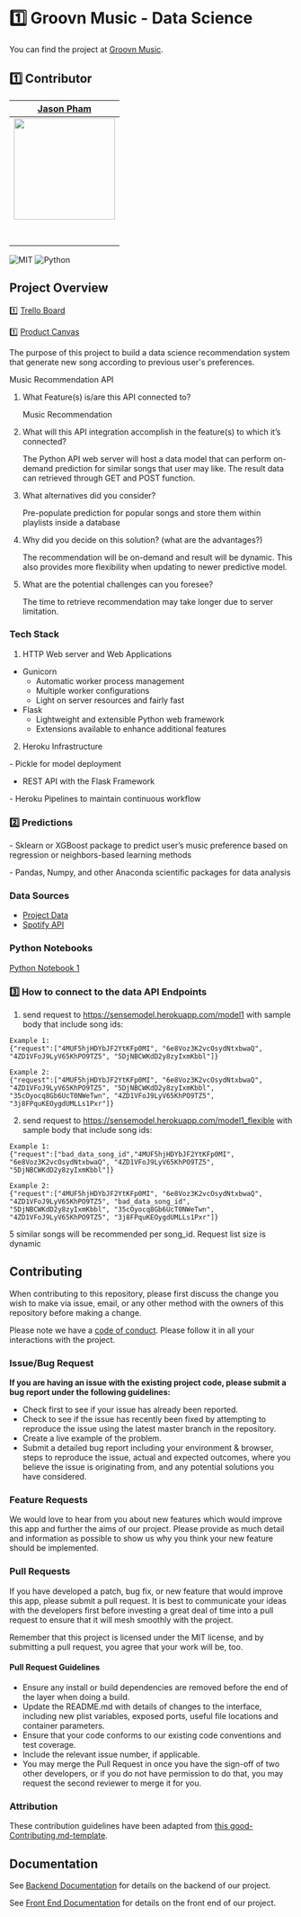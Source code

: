# 1️⃣ Groovn Music - Data Science

You can find the project at [Groovn Music](https://github.com/Lambda-School-Labs/groovn-music-ds).

## 1️⃣ Contributor

|                                       [Jason Pham ](https://github.com/extrajp2014)                                        |
| :-----------------------------------------------------------------------------------------------------------: | 
|                      [<img src="https://avatars0.githubusercontent.com/u/36387815?s=460&v=4" width = "180" />](https://github.com/)|
|            [<img src="https://github.com/favicon.ico" width="15"> ](https://github.com/extrajp2014)             |
| [ <img src="https://static.licdn.com/sc/h/al2o9zrvru7aqj8e1x2rzsrca" width="15"> ](https://www.linkedin.com/) |

![MIT](https://img.shields.io/packagist/l/doctrine/orm.svg)
![Python](https://img.shields.io/badge/python-v3.7-blue)

## Project Overview

1️⃣ [Trello Board](https://trello.com/b/wRlpwQHc/groovn-music)

1️⃣ [Product Canvas](https://www.notion.so/fa46a4ff908642fa9c7011e5c1342f6f?v=4dfdf951ee6845c0be6a536d4fb124e7)

The purpose of this project to build a data science recommendation system that generate new song according to previous user's preferences.

Music Recommendation API

1. What Feature(s) is/are this API connected to?

    Music Recommendation

2. What will this API integration accomplish in the feature(s) to which it’s connected?

    The Python API web server will host a data model that can perform on-demand prediction for similar songs that user may like. The result data can retrieved through GET and POST function.

3. What alternatives did you consider?

    Pre-populate prediction for popular songs and store them within playlists inside a database

4. Why did you decide on this solution? (what are the advantages?)

    The recommendation will be on-demand and result will be dynamic. This also provides more flexibility when updating to newer predictive model.

5. What are the potential challenges can you foresee?

    The time to retrieve recommendation may take longer due to server limitation.

### Tech Stack

1. HTTP Web server and Web Applications

- Gunicorn
    - Automatic worker process management
    - Multiple worker configurations
    - Light on server resources and fairly fast
- Flask
    - Lightweight and extensible Python web framework
    - Extensions available to enhance additional features

2. Heroku Infrastructure

- Pickle for model deployment

- REST API with the Flask Framework

- Heroku Pipelines to maintain continuous workflow

### 2️⃣ Predictions

- Sklearn or XGBoost package to predict user’s music preference based on regression or neighbors-based learning methods

- Pandas, Numpy, and other Anaconda scientific packages for data analysis

### Data Sources

-   [Project Data](https://github.com/Lambda-School-Labs/groovn-music-ds/tree/master/data)
-   [Spotify API](https://developer.spotify.com/documentation/web-api/reference/)


### Python Notebooks

[Python Notebook 1](./spotify_prediction.ipynb)

### 3️⃣ How to connect to the data API Endpoints

1. send request to https://sensemodel.herokuapp.com/model1 with sample body that include song ids:
```
Example 1:
{"request":["4MUF5hjHDYbJF2YtKFp0MI", "6e8Voz3K2vcOsydNtxbwaQ", "4ZD1VFoJ9LyV65KhPO9TZ5", "5DjNBCWKdD2y8zyIxmKbbl"]}

Example 2:
{"request":["4MUF5hjHDYbJF2YtKFp0MI", "6e8Voz3K2vcOsydNtxbwaQ", "4ZD1VFoJ9LyV65KhPO9TZ5", "5DjNBCWKdD2y8zyIxmKbbl", "35cOyocq8Gb6UcT0NWeTwn", "4ZD1VFoJ9LyV65KhPO9TZ5", "3j8FPquKEOygdUMLLs1Pxr"]}
```

2. send request to https://sensemodel.herokuapp.com/model1_flexible with sample body that include song ids:
```
Example 1:
{"request":["bad_data_song_id","4MUF5hjHDYbJF2YtKFp0MI", "6e8Voz3K2vcOsydNtxbwaQ", "4ZD1VFoJ9LyV65KhPO9TZ5", "5DjNBCWKdD2y8zyIxmKbbl"]}

Example 2:
{"request":["4MUF5hjHDYbJF2YtKFp0MI", "6e8Voz3K2vcOsydNtxbwaQ", "4ZD1VFoJ9LyV65KhPO9TZ5", "bad_data_song_id", "5DjNBCWKdD2y8zyIxmKbbl", "35cOyocq8Gb6UcT0NWeTwn", "4ZD1VFoJ9LyV65KhPO9TZ5", "3j8FPquKEOygdUMLLs1Pxr"]}
```

5 similar songs will be recommended per song_id.  Request list size is dynamic

## Contributing

When contributing to this repository, please first discuss the change you wish to make via issue, email, or any other method with the owners of this repository before making a change.

Please note we have a [code of conduct](./code_of_conduct.md). Please follow it in all your interactions with the project.

### Issue/Bug Request

 **If you are having an issue with the existing project code, please submit a bug report under the following guidelines:**
 - Check first to see if your issue has already been reported.
 - Check to see if the issue has recently been fixed by attempting to reproduce the issue using the latest master branch in the repository.
 - Create a live example of the problem.
 - Submit a detailed bug report including your environment & browser, steps to reproduce the issue, actual and expected outcomes,  where you believe the issue is originating from, and any potential solutions you have considered.

### Feature Requests

We would love to hear from you about new features which would improve this app and further the aims of our project. Please provide as much detail and information as possible to show us why you think your new feature should be implemented.

### Pull Requests

If you have developed a patch, bug fix, or new feature that would improve this app, please submit a pull request. It is best to communicate your ideas with the developers first before investing a great deal of time into a pull request to ensure that it will mesh smoothly with the project.

Remember that this project is licensed under the MIT license, and by submitting a pull request, you agree that your work will be, too.

#### Pull Request Guidelines

- Ensure any install or build dependencies are removed before the end of the layer when doing a build.
- Update the README.md with details of changes to the interface, including new plist variables, exposed ports, useful file locations and container parameters.
- Ensure that your code conforms to our existing code conventions and test coverage.
- Include the relevant issue number, if applicable.
- You may merge the Pull Request in once you have the sign-off of two other developers, or if you do not have permission to do that, you may request the second reviewer to merge it for you.

### Attribution

These contribution guidelines have been adapted from [this good-Contributing.md-template](https://gist.github.com/PurpleBooth/b24679402957c63ec426).

## Documentation

See [Backend Documentation](https://github.com/Lambda-School-Labs/groovn-music-be/blob/master/README.md) for details on the backend of our project.

See [Front End Documentation](https://github.com/Lambda-School-Labs/groovn-music-fe/blob/master/README.md) for details on the front end of our project.